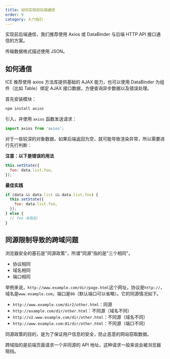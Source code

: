 ```yaml
---
title: 如何实现前后端通信
order: 9
category: 入门指引
---
```


实现前后端通信，我们推荐使用 Axios 或 DataBinder 与后端 HTTP API 接口通信的方案。

传输数据格式描述使用 JSON。

## 如何通信

ICE 推荐使用 axios 方法库提供基础的 AJAX 能力，也可以使用 DataBinder 为组件（比如 Table）绑定 AJAX 接口数据，方便查询异步数据以及错误处理。

首先安装模块：

```bash
npm install axios
```

引入，并使用 `axios` 函数发送请求：

```js
import axios from 'axios';
```

对于一些较深的对象数据，如果后端返回为空，就可能导致渲染异常，所以需要进行先行判断：

**注意：以下是错误的用法**

```js
this.setState({
  foo: data.list.foo,
});
```

**最佳实践**

```js
if (data && data.list && data.list.foo) {
  this.setState({
    foo: data.list.foo,
  });
} else {
  // foo 未取到
}
```

## 同源限制导致的跨域问题

浏览器安全的基石是"同源政策"，所谓"同源"指的是"三个相同"。

* 协议相同
* 域名相同
* 端口相同

举例来说，`http://www.example.com/dir/page.html`这个网址，协议是`http://`，域名是`www.example.com`，端口是`80`（默认端口可以省略）。它的同源情况如下。

* `http://www.example.com/dir2/other.html`：同源
* `http://example.com/dir/other.html`：不同源（域名不同）
* `http://v2.www.example.com/dir/other.html`：不同源（域名不同）
* `http://www.example.com:81/dir/other.html`：不同源（端口不同）

同源政策的目的，是为了保证用户信息的安全，防止恶意的网站窃取数据。

跨域指的是前端页面请求一个非同源的 API 地址，这种请求一般来说会被浏览器阻挡。
